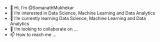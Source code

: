 - 👋 Hi, I’m @SomanathMukhekar
- 👀 I’m interested in Data Science, Machine Learning and Data Analytics
- 🌱 I’m currently learning  Data Science, Machine Learning and Data Analytics 
- 💞️ I’m looking to collaborate on ...
- 📫 How to reach me ...

<!---
SomanathMukhekar/SomanathMukhekar is a ✨ special ✨ repository because its `README.md` (this file) appears on your GitHub profile.
You can click the Preview link to take a look at your changes.
--->
